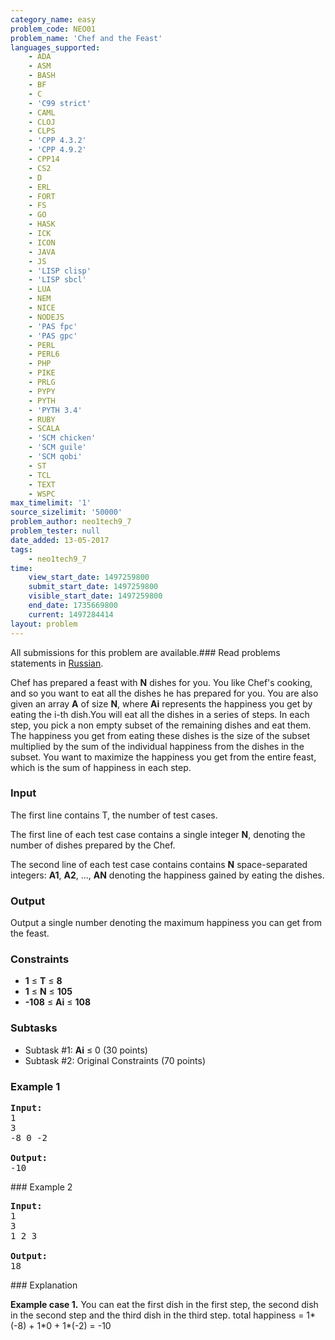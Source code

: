 ```yaml
---
category_name: easy
problem_code: NEO01
problem_name: 'Chef and the Feast'
languages_supported:
    - ADA
    - ASM
    - BASH
    - BF
    - C
    - 'C99 strict'
    - CAML
    - CLOJ
    - CLPS
    - 'CPP 4.3.2'
    - 'CPP 4.9.2'
    - CPP14
    - CS2
    - D
    - ERL
    - FORT
    - FS
    - GO
    - HASK
    - ICK
    - ICON
    - JAVA
    - JS
    - 'LISP clisp'
    - 'LISP sbcl'
    - LUA
    - NEM
    - NICE
    - NODEJS
    - 'PAS fpc'
    - 'PAS gpc'
    - PERL
    - PERL6
    - PHP
    - PIKE
    - PRLG
    - PYPY
    - PYTH
    - 'PYTH 3.4'
    - RUBY
    - SCALA
    - 'SCM chicken'
    - 'SCM guile'
    - 'SCM qobi'
    - ST
    - TCL
    - TEXT
    - WSPC
max_timelimit: '1'
source_sizelimit: '50000'
problem_author: neo1tech9_7
problem_tester: null
date_added: 13-05-2017
tags:
    - neo1tech9_7
time:
    view_start_date: 1497259800
    submit_start_date: 1497259800
    visible_start_date: 1497259800
    end_date: 1735669800
    current: 1497284414
layout: problem
---
```

All submissions for this problem are available.### Read problems statements in [Russian](http://www.codechef.com/download/translated/JUNE17/russian/NEO01.pdf).

Chef has prepared a feast with **N** dishes for you. You like Chef's cooking, and so you want to eat all the dishes he has prepared for you. You are also given an array **A** of size **N**, where **Ai** represents the happiness you get by eating the i-th dish.You will eat all the dishes in a series of steps. In each step, you pick a non empty subset of the remaining dishes and eat them. The happiness you get from eating these dishes is the size of the subset multiplied by the sum of the individual happiness from the dishes in the subset. You want to maximize the happiness you get from the entire feast, which is the sum of happiness in each step.

### Input

 The first line contains T, the number of test cases.

The first line of each test case contains a single integer **N**, denoting the number of dishes prepared by the Chef.

The second line of each test case contains contains **N** space-separated integers: **A1**, **A2**, ..., **AN** denoting the happiness gained by eating the dishes.

### Output

Output a single number denoting the maximum happiness you can get from the feast.

### Constraints

- **1** ≤ **T** ≤ **8**
- **1** ≤ **N** ≤ **105**
- **-108** ≤ **Ai** ≤ **108**

### Subtasks

- Subtask #1: **Ai** ≤ 0 (30 points)
- Subtask #2: Original Constraints (70 points)

### Example 1

<pre><b>Input:</b>
1
3
-8 0 -2 

<b>Output:</b>
-10
</pre>### Example 2

<pre><b>Input:</b>
1
3
1 2 3

<b>Output:</b>
18
</pre>### Explanation

**Example case 1.** You can eat the first dish in the first step, the second dish in the second step and the third dish in the third step. total happiness = 1\*(-8) + 1\*0 + 1\*(-2) = -10
